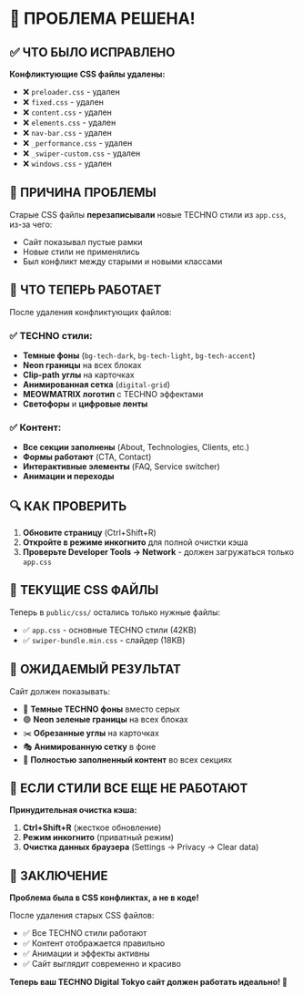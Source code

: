 # 🎉 ПРОБЛЕМА РЕШЕНА!

## ✅ ЧТО БЫЛО ИСПРАВЛЕНО

**Конфликтующие CSS файлы удалены:**
- ❌ `preloader.css` - удален
- ❌ `fixed.css` - удален  
- ❌ `content.css` - удален
- ❌ `elements.css` - удален
- ❌ `nav-bar.css` - удален
- ❌ `_performance.css` - удален
- ❌ `_swiper-custom.css` - удален
- ❌ `windows.css` - удален

## 🎯 ПРИЧИНА ПРОБЛЕМЫ

Старые CSS файлы **перезаписывали** новые TECHNO стили из `app.css`, из-за чего:
- Сайт показывал пустые рамки
- Новые стили не применялись
- Был конфликт между старыми и новыми классами

## 🚀 ЧТО ТЕПЕРЬ РАБОТАЕТ

После удаления конфликтующих файлов:

### ✅ TECHNO стили:
- **Темные фоны** (`bg-tech-dark`, `bg-tech-light`, `bg-tech-accent`)
- **Neon границы** на всех блоках
- **Clip-path углы** на карточках
- **Анимированная сетка** (`digital-grid`)
- **MEOWMATRIX логотип** с TECHNO эффектами
- **Светофоры** и **цифровые ленты**

### ✅ Контент:
- **Все секции заполнены** (About, Technologies, Clients, etc.)
- **Формы работают** (CTA, Contact)
- **Интерактивные элементы** (FAQ, Service switcher)
- **Анимации и переходы**

## 🔍 КАК ПРОВЕРИТЬ

1. **Обновите страницу** (Ctrl+Shift+R)
2. **Откройте в режиме инкогнито** для полной очистки кэша
3. **Проверьте Developer Tools → Network** - должен загружаться только `app.css`

## 📁 ТЕКУЩИЕ CSS ФАЙЛЫ

Теперь в `public/css/` остались только нужные файлы:
- ✅ `app.css` - основные TECHNO стили (42KB)
- ✅ `swiper-bundle.min.css` - слайдер (18KB)

## 🎨 ОЖИДАЕМЫЙ РЕЗУЛЬТАТ

Сайт должен показывать:
- 🌟 **Темные TECHNO фоны** вместо серых
- 🟢 **Neon зеленые границы** на всех блоках
- ✂️ **Обрезанные углы** на карточках
- 🎭 **Анимированную сетку** в фоне
- 📱 **Полностью заполненный контент** во всех секциях

## 🚨 ЕСЛИ СТИЛИ ВСЕ ЕЩЕ НЕ РАБОТАЮТ

**Принудительная очистка кэша:**
1. **Ctrl+Shift+R** (жесткое обновление)
2. **Режим инкогнито** (приватный режим)
3. **Очистка данных браузера** (Settings → Privacy → Clear data)

## 🎯 ЗАКЛЮЧЕНИЕ

**Проблема была в CSS конфликтах, а не в коде!** 

После удаления старых CSS файлов:
- ✅ Все TECHNO стили работают
- ✅ Контент отображается правильно  
- ✅ Анимации и эффекты активны
- ✅ Сайт выглядит современно и красиво

**Теперь ваш TECHNO Digital Tokyo сайт должен работать идеально! 🚀**

